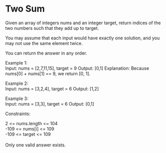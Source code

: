 # Two Sum

Given an array of integers nums and an integer target, return indices of the two numbers such that they add up to target.

You may assume that each input would have exactly one solution, and you may not use the same element twice.

You can return the answer in any order.

 

Example 1: <br>
Input: nums = [2,7,11,15], target = 9
Output: [0,1]
Explanation: Because nums[0] + nums[1] == 9, we return [0, 1].

Example 2: <br>
Input: nums = [3,2,4], target = 6
Output: [1,2]

Example 3: <br>
Input: nums = [3,3], target = 6
Output: [0,1]
 

Constraints:

2 <= nums.length <= 104 <br>
-109 <= nums[i] <= 109 <br>
-109 <= target <= 109 <br>
<br>Only one valid answer exists.
